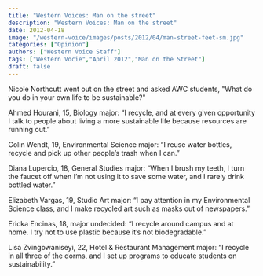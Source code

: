 ```yaml
---
title: "Western Voices: Man on the street"
description: "Western Voices: Man on the street"
date: 2012-04-18
image: "/western-voice/images/posts/2012/04/man-street-feet-sm.jpg"
categories: ["Opinion"]
authors: ["Western Voice Staff"]
tags: ["Western Vocie","April 2012","Man on the Street"]
draft: false
---
```

Nicole Northcutt went out on the street and asked AWC students, "What do you do in your own life to be sustainable?"

Ahmed Hourani, 15, Biology major: “I recycle, and at every given opportunity I talk to people about living a more sustainable life because resources are running out.”

Colin Wendt, 19, Environmental Science major: “I reuse water bottles, recycle and pick up other people’s trash when I can.”

Diana Lupercio, 18, General Studies major: “When I brush my teeth, I turn the faucet off when I’m not using it to save some water, and I rarely drink bottled water.”

Elizabeth Vargas, 19, Studio Art major: “I pay attention in my Environmental Science class, and I make recycled art such as masks out of newspapers.”

Ericka Encinas, 18, major undecided: “I recycle around campus and at home. I try not to use plastic because it’s not biodegradable.”

Lisa Zvingowaniseyi, 22, Hotel & Restaurant Management major: “I recycle in all three of the dorms, and I set up programs to educate students on sustainability.”